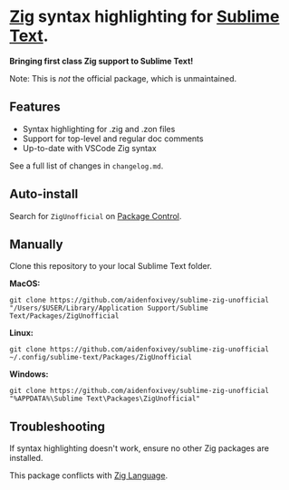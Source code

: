 [Zig](http://ziglang.org/) syntax highlighting for [Sublime Text](sublimetext.com/).
==

**Bringing first class Zig support to Sublime Text!**

Note: This is *not* the official package, which is unmaintained.

Features
--------
- Syntax highlighting for .zig and .zon files
- Support for top-level and regular doc comments
- Up-to-date with VSCode Zig syntax

See a full list of changes in `changelog.md`.

Auto-install
------------

Search for `ZigUnofficial` on [Package Control](https://packagecontrol.io).

Manually
--------

Clone this repository to your local Sublime Text folder.

**MacOS:**
```
git clone https://github.com/aidenfoxivey/sublime-zig-unofficial "/Users/$USER/Library/Application Support/Sublime Text/Packages/ZigUnofficial
```

**Linux:**
```
git clone https://github.com/aidenfoxivey/sublime-zig-unofficial ~/.config/sublime-text/Packages/ZigUnofficial
```

**Windows:**
```
git clone https://github.com/aidenfoxivey/sublime-zig-unofficial "%APPDATA%\Sublime Text\Packages\ZigUnofficial"
```

Troubleshooting
---------------
If syntax highlighting doesn't work, ensure no other Zig packages are installed.

This package conflicts with [Zig Language](https://github.com/ziglang/sublime-zig-language).
